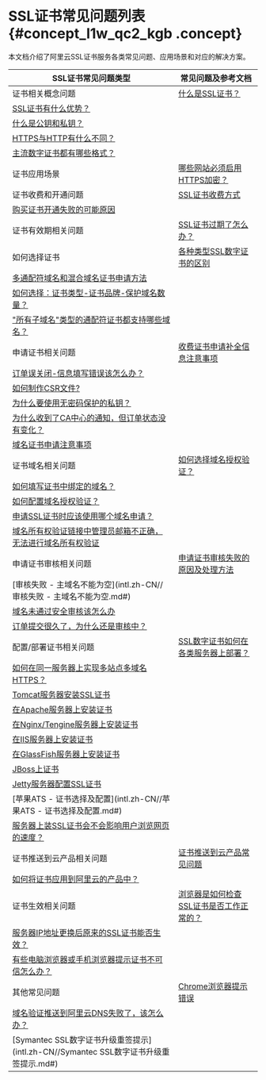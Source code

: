 # SSL证书常见问题列表 {#concept_l1w_qc2_kgb .concept}

本文档介绍了阿里云SSL证书服务各类常见问题、应用场景和对应的解决方案。

|SSL证书常见问题类型|常见问题及参考文档|
|-----------|---------|
|证书相关概念问题|[什么是SSL证书？](intl.zh-CN//什么是SSL证书.md#)|
|[SSL证书有什么优势？](intl.zh-CN//SSL证书有什么优势.md#)|
|[什么是公钥和私钥？](intl.zh-CN//什么是公钥和私钥.md#)|
|[HTTPS与HTTP有什么不同？](intl.zh-CN//HTTPS与HTTP有什么不同？.md#)|
|[主流数字证书都有哪些格式？](intl.zh-CN//主流数字证书都有哪些格式？.md#)|
|证书应用场景|[哪些网站必须启用HTTPS加密？](intl.zh-CN//哪些网站必须启用HTTPS加密.md#)|
|证书收费和开通问题|[SSL证书收费方式](intl.zh-CN//SSL证书收费方式.md#)|
|[购买证书开通失败的可能原因](intl.zh-CN//购买证书开通失败的可能原因.md#)|
|证书有效期相关问题|[SSL证书过期了怎么办？](intl.zh-CN//SSL证书过期了怎么办.md#)|
|如何选择证书|[各种类型SSL数字证书的区别](intl.zh-CN//各种类型SSL数字证书的区别.md#)|
|[多通配符域名和混合域名证书申请方法](intl.zh-CN//多通配符域名和混合域名证书申请方法.md#)|
|[如何选择：证书类型-证书品牌-保护域名数量？](intl.zh-CN//如何选择：证书类型-证书品牌-保护域名数量？.md#)|
|["所有子域名"类型的通配符证书都支持哪些域名？](intl.zh-CN//"所有子域名"类型的通配符证书都支持哪些域名.md#)|
|申请证书相关问题|[收费证书申请补全信息注意事项](intl.zh-CN//收费证书申请补全信息注意事项.md#)|
|[订单误关闭-信息填写错误该怎么办？](intl.zh-CN//订单误关闭-信息填写错误该怎么办？.md#)|
|[如何制作CSR文件?](intl.zh-CN//如何制作CSR文件.md#)|
|[为什么要使用无密码保护的私钥？](intl.zh-CN//为什么要使用无密码保护的私钥.md#)|
|[为什么收到了CA中心的通知，但订单状态没有变化？](intl.zh-CN//为什么收到了CA中心的通知，但订单状态没有变化.md#)|
|[域名证书申请注意事项](intl.zh-CN//域名证书申请注意事项.md#)|
|证书域名相关问题|[如何选择域名授权验证？](intl.zh-CN//如何选择域名授权验证.md#)|
|[如何填写证书中绑定的域名？](intl.zh-CN//如何填写证书中绑定的域名.md#)|
|[如何配置域名授权验证？](intl.zh-CN//如何配置域名授权验证.md#)|
|[申请SSL证书时应该使用哪个域名申请？](intl.zh-CN//申请SSL证书时应该使用哪个域名申请.md#)|
|[域名所有权验证链接中管理员邮箱不正确，无法进行域名所有权验证](intl.zh-CN//域名所有权验证链接中管理员邮箱不正确，无法进行域名所有权验证.md#)|
|申请证书审核相关问题|[申请证书审核失败的原因及处理方法](intl.zh-CN//申请证书审核失败的原因及处理方法.md#)|
|[审核失败 - 主域名不能为空](intl.zh-CN//审核失败 - 主域名不能为空.md#)|
|[域名未通过安全审核该怎么办](intl.zh-CN//域名未通过安全审核该怎么办？.md#)|
|[订单提交很久了，为什么还是审核中？](intl.zh-CN//订单提交很久了，为什么还是审核中.md#)|
|配置/部署证书相关问题|[SSL数字证书如何在各类服务器上部署？](intl.zh-CN//SSL数字证书如何在各类服务器上部署.md#)|
|[如何在同一服务器上实现多站点多域名HTTPS？](intl.zh-CN//如何在同一服务器上实现多站点多域名HTTPS.md#)|
|[Tomcat服务器安装SSL证书](../../../../../intl.zh-CN/用户指南/下载证书并安装到其他服务器/Tomcat服务器安装SSL证书/安装PFX格式证书.md#)|
|[在Apache服务器上安装证书](../../../../../intl.zh-CN/用户指南/下载证书并安装到其他服务器/在Apache服务器上安装证书.md#)|
|[在Nginx/Tengine服务器上安装证书](../../../../../intl.zh-CN/用户指南/下载证书并安装到其他服务器/在Nginx__Tengine服务器上安装证书.md#)|
|[在IIS服务器上安装证书](../../../../../intl.zh-CN/用户指南/下载证书并安装到其他服务器/在IIS服务器上安装证书.md#)|
|[在GlassFish服务器上安装证书](../../../../../intl.zh-CN/用户指南/下载证书并安装到其他服务器/在GlassFish服务器上安装证书.md#)|
|[JBoss上证书](intl.zh-CN//JBoss如何部署SSL证书.md#)|
|[Jetty服务器配置SSL证书](intl.zh-CN//Jetty服务器配置SSL证书.md#)|
|[苹果ATS - 证书选择及配置](intl.zh-CN//苹果ATS - 证书选择及配置.md#)|
|[服务器上装SSL证书会不会影响用户浏览网页的速度？](intl.zh-CN//服务器上装SSL证书会不会影响用户浏览网页的速度.md#)|
|证书推送到云产品相关问题|[证书推送到云产品常见问题](intl.zh-CN//证书推送到云产品常见问题.md#)|
|[如何将证书应用到阿里云的产品中？](intl.zh-CN//如何将证书应用到阿里云的产品中.md#)|
|证书生效相关问题|[浏览器是如何检查SSL证书是否工作正常的？](intl.zh-CN//浏览器是如何检查SSL证书是否工作正常的.md#)|
|[服务器IP地址更换后原来的SSL证书能否生效？](intl.zh-CN//服务器IP地址更换后原来的SSL证书能否生效.md#)|
|[有些电脑浏览器或手机浏览器提示证书不可信怎么办？](intl.zh-CN//有些电脑浏览器或手机浏览器提示证书不可信怎么办.md#)|
|其他常见问题|[Chrome浏览器提示错误](intl.zh-CN//chrome浏览器提示错误.md#)|
|[域名验证推送到阿里云DNS失败了，该怎么办？](intl.zh-CN//域名验证推送到阿里云DNS失败了，该怎么办？.md#)|
|[Symantec SSL数字证书升级重签提示](intl.zh-CN//Symantec SSL数字证书升级重签提示.md#)|

